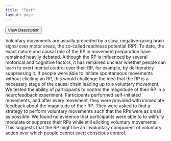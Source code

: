 ```yaml
---
title: "Test"
layout: page
---
```



<article class="middle-content">
  <div class="section-item-wrapper">
      <div class="section is--collapsed">
        <div class="section-item">
          <button id="section-title" aria-expanded="false" aria-controls="section-content" class="section-item-title">
            View Description
            <i class="section-item-title-icon fas fa-chevron-down"></i>
          </button>
          <p>Voluntary movements are usually preceded by a slow, negative-going brain signal over motor areas, the so-called readiness potential (RP). To date, the exact nature and causal role of the RP in movement preparation have remained heavily debated. Although the RP is influenced by several motorical and cognitive factors, it has remained unclear whether people can learn to exert mental control over their RP, for example, by deliberately suppressing it. If people were able to initiate spontaneous movements without eliciting an RP, this would challenge the idea that the RP is a necessary stage of the causal chain leading up to a voluntary movement. We tested the ability of participants to control the magnitude of their RP in a neurofeedback experiment. Participants performed self-initiated movements, and after every movement, they were provided with immediate feedback about the magnitude of their RP. They were asked to find a strategy to perform voluntary movements such that the RPs were as small as possible. We found no evidence that participants were able to to willfully modulate or suppress their RPs while still eliciting voluntary movements. This suggests that the RP might be an involuntary component of voluntary action over which people cannot exert conscious control.</p>
          </div>
        </div>
    </div>
  </div>
</article>



<script>
  // Constructor based on Google's ChromeLabs https://github.com/GoogleChromeLabs/ui-element-samples
  class section {
      constructor (elem, index) {
        this._section = elem;
        this._sectionWrapper = this._section.parentNode;
        this._sectionItem = this._section.querySelector('.section-item');
        this._sectionItemTitle = this._section.querySelector('.section-item-title');
        this._sectionContent = this._section.querySelector('.section-item-content');
    
        this._expanded = true;
        this._animate = false;
        this._nFrames = 60;
        this._collapsed;
        this._index = index;
    
        this.expand = this.expand.bind(this);
        this.collapse = this.collapse.bind(this);
        this.toggle = this.toggle.bind(this);
    
        this._calculateScales();
        this._createEaseAnimations(index);
        this._addEventListeners();
    
        this.collapse();
        this._animate = true;
        
        this._sectionExpandAnimationName = '';
        this._sectionExpandContentsAnimationName = '';
        this._sectionCollapseAnimationName = '';
        this._sectionCollapseContentsAnimationName = '';
    
      }
    
      collapse () {
        if (!this._expanded) {
          return;
        }
        this._expanded = false;
    
        var y = this._collapsed.y;
        var invY = 1 / y;
        
        this._section.style.transform = `scaleY(${y})`;
        this._sectionItem.style.transform = `scaleY(${invY})`;
        this._handleAccessbility(false);
    
        if (!this._animate) {
          return;
        }
    
        this._applyAnimation({expand: false});
      }
    
      expand () {
        if (this._expanded) {
          return;
        }
        this._expanded = true;
    
        this._section.style.transform = `scaleY(1)`;
        this._sectionItem.style.transform = `scaleY(1)`;
        this._handleAccessbility(true);
    
        if (!this._animate) {
          return;
        }
        
        this._applyAnimation({expand: true});
        
      }
    
      toggle () {
        
        if (this._expanded) {
          requestAnimationFrame(this.collapse);
          return;
        }
        
        requestAnimationFrame(this.expand);

      }
    
      _handleAccessbility (isExpand) {
        var tabindexValue = isExpand ? 0 : -1; 
        this._sectionItemTitle.setAttribute('aria-expanded', isExpand);
        this._sectionContent.setAttribute('aria-hidden', !isExpand);
        this._sectionContent.setAttribute('tabindex', tabindexValue);
      }
      
      _addEventListeners () {
        this._sectionItemTitle.addEventListener('click', this.toggle);
      }
    
      _applyAnimation ({expand}=opts) {
        this._section.classList.remove('is--expanded');
        this._section.classList.remove('is--collapsed');
    
        if (expand) {
          this._section.classList.add('is--expanded');
          return;
        }
    
        this._section.classList.add('is--collapsed');
        
      }
    
      _calculateScales () {
        var collapsed = this._sectionItemTitle.getBoundingClientRect();
        var expanded = this._section.getBoundingClientRect();
        
        // create css variable with collapsed height, to apply on the wrapper
        this._sectionWrapper.style.setProperty('--title-height', parseInt(collapsed.height) + 'px');

        this._collapsed = {
          y: collapsed.height / expanded.height
        }
      }
    
      _createEaseAnimations (index) {
        var sectionEase = document.querySelector('.section-animations');
        if (!sectionEase) {
          sectionEase = document.createElement('style');
          sectionEase.classList.add('section-animations');
        }

        var sectionExpandAnimation = [];
        var sectionExpandContentsAnimation = [];
        var sectionCollapseAnimation = [];
        var sectionCollapseContentsAnimation = [];
    
        var percentIncrement = 100 / this._nFrames;
    
        for (var i = 0; i <= this._nFrames; i++) {
          var step = this._ease(i / this._nFrames).toFixed(5);
          var percentage = (i * percentIncrement).toFixed(5);
          var startY = this._collapsed.y;
          var endY = 1;
    
          // Expand animation.
          this._append({
            percentage,
            step,
            startY,
            endY,
            outerAnimation: sectionExpandAnimation,
            innerAnimation: sectionExpandContentsAnimation
          });
    
          // Collapse animation.
          this._append({
            percentage,
            step,
            startY: 1,
            endY: this._collapsed.y,
            outerAnimation: sectionCollapseAnimation,
            innerAnimation: sectionCollapseContentsAnimation
          });
        }
        
        // Create unique Animation names, useful for multiple section patterns
        this._createAnimationsNames();
        
        sectionEase.textContent += `
        @keyframes ${this._sectionExpandAnimationName} {
          ${sectionExpandAnimation.join('')}
        }
    
        @keyframes ${this._sectionExpandContentsAnimationName} {
          ${sectionExpandContentsAnimation.join('')}
        }
    
        @keyframes ${this._sectionCollapseAnimationName} {
          ${sectionCollapseAnimation.join('')}
        }
    
        @keyframes ${this._sectionCollapseContentsAnimationName} {
          ${sectionCollapseContentsAnimation.join('')}
        }`;
    
        document.head.appendChild(sectionEase);
        return sectionEase;
      }
    
      _append ({
            percentage,
            step,
            startY,
            endY,
            outerAnimation,
            innerAnimation}=opts) {
    
      
        var yScale = (startY + (endY - startY) * step).toFixed(5);
    
        var invScaleY = (1 / yScale).toFixed(5);
    
        outerAnimation.push(`
          ${percentage}% {
            transform: scaleY(${yScale});
          }`);
    
        innerAnimation.push(`
          ${percentage}% {
            transform: scaleY(${invScaleY});
          }`);
      }
    
      _createAnimationsNames () {
        
        this._sectionExpandAnimationName = "sectionExpandAnimation" + this._index;
        this._sectionExpandContentsAnimationName = "sectionExpandContentsAnimation" + this._index;
        this._sectionCollapseAnimationName = "sectionCollapseAnimation" + this._index;
        this._sectionCollapseContentsAnimationName = "sectionCollapseContentsAnimation" + this._index;
        
        // Create CSS Var of each animation
        this._section.style.setProperty('--sectionExpandAnimation', this._sectionExpandAnimationName);
        this._section.style.setProperty('--sectionExpandContentsAnimation', this._sectionExpandContentsAnimationName);
        this._section.style.setProperty('--sectionCollapseAnimation', this._sectionCollapseAnimationName);
        this._section.style.setProperty('--sectionCollapseContentsAnimation', this._sectionCollapseContentsAnimationName);
      }
    
      _clamp (value, min, max) {
        return Math.max(min, Math.min(max, value));
      }
    
      _ease (v, pow=4) {
        v = this._clamp(v, 0, 1);
    
        return 1 - Math.pow(1 - v, pow);
      }
  }

  var sections = document.querySelectorAll('.section');
  var currentsection;

  for(var i = 0; i < sections.length; i++){
    currentsection = sections[i];
    new section(currentsection, i); 
  }
</script>